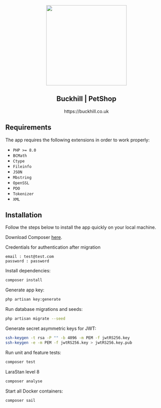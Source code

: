 <p align="center">
  <img src="https://www.buckhill.co.uk/assets/images/xlogo-blue.png.pagespeed.ic.PYdYfUPDLG.webp" width="250">
</p>

<h2 align="center">Buckhill | PetShop</h2>
<p align="center">https://buckhill.co.uk</p>

## Requirements

The app requires the following extensions in order to work properly:

-   `PHP >= 8.0`
-   `BCMath`
-   `Ctype`
-   `Fileinfo`
-   `JSON`
-   `Mbstring`
-   `OpenSSL`
-   `PDO`
-   `Tokenizer`
-   `XML`


## Installation

Follow the steps below to install the app quickly on your local machine.

Download Composer [here](https://getcomposer.org/download).

Credentials for authentication after migration

```
email : test@test.com
password : password
```

Install dependencies:

```bash
composer install
```

Generate app key:

```bash
php artisan key:generate
```

Run database migrations and seeds:

```bash
php artisan migrate --seed
```

Generate secret asymmetric keys for JWT:

```bash
ssh-keygen -t rsa -P "" -b 4096 -m PEM -f jwtRS256.key
ssh-keygen -e -m PEM -f jwtRS256.key > jwtRS256.key.pub
```

Run unit and feature tests:

```bash
composer test
```

LaraStan level 8

```bash
composer analyse
```
Start all Docker containers:

```bash
composer sail
```
